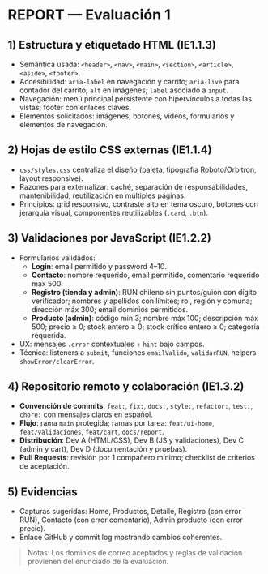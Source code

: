 
# REPORT — Evaluación 1

## 1) Estructura y etiquetado HTML (IE1.1.3)
- Semántica usada: `<header>`, `<nav>`, `<main>`, `<section>`, `<article>`, `<aside>`, `<footer>`.
- Accesibilidad: `aria-label` en navegación y carrito; `aria-live` para contador del carrito; `alt` en imágenes; `label` asociado a `input`.
- Navegación: menú principal persistente con hipervínculos a todas las vistas; footer con enlaces claves.
- Elementos solicitados: imágenes, botones, videos, formularios y elementos de navegación.

## 2) Hojas de estilo CSS externas (IE1.1.4)
- `css/styles.css` centraliza el diseño (paleta, tipografía Roboto/Orbitron, layout responsive).
- Razones para externalizar: caché, separación de responsabilidades, mantenibilidad, reutilización en múltiples páginas.
- Principios: grid responsivo, contraste alto en tema oscuro, botones con jerarquía visual, componentes reutilizables (`.card`, `.btn`).

## 3) Validaciones por JavaScript (IE1.2.2)
- Formularios validados:
  - **Login**: email permitido y password 4–10.
  - **Contacto**: nombre requerido, email permitido, comentario requerido máx 500.
  - **Registro (tienda y admin)**: RUN chileno sin puntos/guion con dígito verificador; nombres y apellidos con límites; rol, región y comuna; dirección máx 300; email dominios permitidos.
  - **Producto (admin)**: código min 3; nombre máx 100; descripción máx 500; precio ≥ 0; stock entero ≥ 0; stock crítico entero ≥ 0; categoría requerida.
- UX: mensajes `.error` contextuales + `hint` bajo campos.
- Técnica: listeners a `submit`, funciones `emailValido`, `validarRUN`, helpers `showError/clearError`.

## 4) Repositorio remoto y colaboración (IE1.3.2)
- **Convención de commits**: `feat:`, `fix:`, `docs:`, `style:`, `refactor:`, `test:`, `chore:` con mensajes claros en español.
- **Flujo**: rama `main` protegida; ramas por tarea: `feat/ui-home`, `feat/validaciones`, `feat/cart`, `docs/report`.
- **Distribución**: Dev A (HTML/CSS), Dev B (JS y validaciones), Dev C (admin y cart), Dev D (documentación y pruebas).
- **Pull Requests**: revisión por 1 compañero mínimo; checklist de criterios de aceptación.

## 5) Evidencias
- Capturas sugeridas: Home, Productos, Detalle, Registro (con error RUN), Contacto (con error comentario), Admin producto (con error precio).
- Enlace GitHub y commit log mostrando cambios coherentes.

> Notas: Los dominios de correo aceptados y reglas de validación provienen del enunciado de la evaluación.
